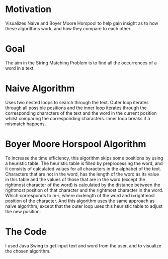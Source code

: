 # Motivation
Visualizes Naive and Boyer Moore Horspool to help gain insight as to how these algorithms work, and how they compare to each other. 
# Goal
The aim in the String Matching Problem is to find all the occurrences of a word in a text.
# Naive Algorithm 
Uses two nested loops to search through the text. Outer loop iterates through all possible positions and the inner loop iterates through the corresponding characters of the text and the word in the current position whilst comparing the corresponding characters. Inner loop breaks if a mismatch happens. 
# Boyer Moore Horspool Algorithm
To increase the time efficiency, this algorithm skips some positions by using a heuristic table. The heuristic table is filled by preprocessing the word, and it consists of calculated values for all characters in the alphabet of the text.
Characters that are not in the word, has the length of the word as its value in this table and the values of those that are in the word (except the rightmost character of the word) is calculated by the distance between the rightmost position of that character and the rightmost character in the word.
Which corresponds to m-i, where m=length of the word and i=rightmost position of the character.
And this algorithm uses the same approach as naive algorithm, except that the outer loop uses this heuristic table to adjust the new position. 
# The Code
I used Java Swing to get input text and word from the user, and to visualize the chosen algorithm.
